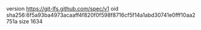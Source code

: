 version https://git-lfs.github.com/spec/v1
oid sha256:6f5a93ba4973acaaff4f820f0f598f8716cf5f14a1abd30741e0fff10aa2751a
size 1634
